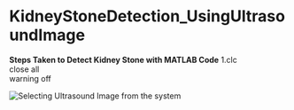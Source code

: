 # KidneyStoneDetection_UsingUltrasoundImage

**Steps Taken to Detect Kidney Stone with MATLAB Code**
1.clc<br/>
  close all<br/>
  warning off<br/>

![Selecting Ultrasound Image from the system](https://user-images.githubusercontent.com/56343106/155717681-546612eb-65d2-45ab-8111-7c7dea22e156.png)
